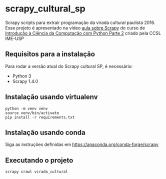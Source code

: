 # scrapy_cultural_sp
Scrapy scripts para extrair programação da virada cultural paulista 2016.
Esse projeto é apresentado na vídeo [aula sobre Scrapy](https://www.youtube.com/watch?v=rj8Sqsgh5TM) do curso de [Introdução à Ciência da Computação com Python Parte 2](https://www.coursera.org/learn/ciencia-computacao-python-conceitos-2) criado pela CCSL IME-USP

## Requisitos para a instalação
Para rodar a versão atual do Scrapy cultural SP, é necessário:

- Python 3
- Scrapy 1.4.0

## Instalação usando virtualenv

```
python -m venv venv
source venv/bin/activate
pip install -r requirements.txt
```

## Instalação usando conda
Siga as instruções definidas em https://anaconda.org/conda-forge/scrapy

## Executando o projeto
```
scrapy crawl virada_cultural
```
